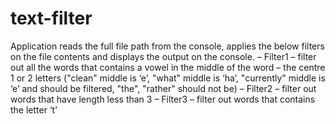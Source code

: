 # text-filter
Application reads the full file path from the console, applies the below filters on the file contents and displays the output on the console.
– Filter1 – filter out all the words that contains a vowel in the middle of the word – the centre 1 or 2 letters ("clean" middle is ‘e’, "what" middle is ‘ha’, "currently" middle is ‘e’ and should be filtered, "the", "rather" should not be)
– Filter2 – filter out words that have length less than 3
– Filter3 – filter out words that contains the letter ‘t’
